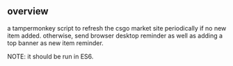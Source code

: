## overview
a tampermonkey script to refresh the csgo market site periodically if no new item added. otherwise, send browser desktop reminder as well as adding a top banner as new item reminder. 

NOTE: it should be run in ES6. 
